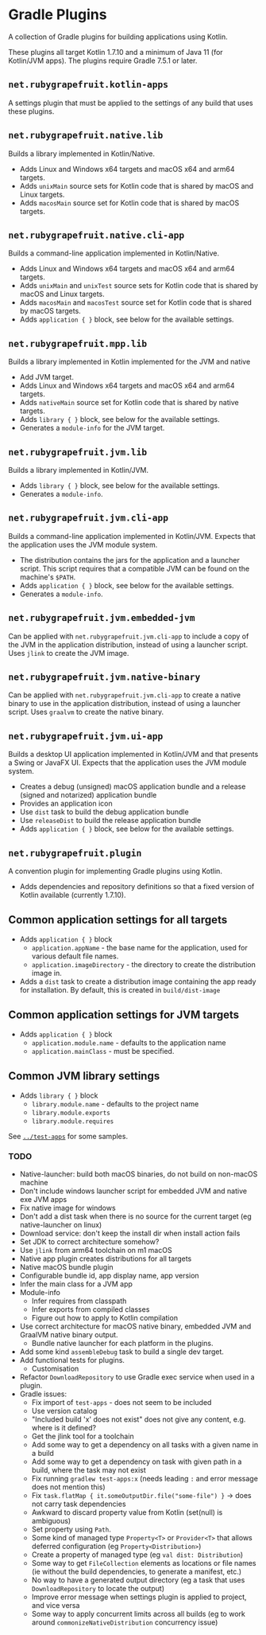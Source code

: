 # Gradle Plugins

A collection of Gradle plugins for building applications using Kotlin.

These plugins all target Kotlin 1.7.10 and a minimum of Java 11 (for Kotlin/JVM apps). The plugins require
Gradle 7.5.1 or later.

## `net.rubygrapefruit.kotlin-apps`

A settings plugin that must be applied to the settings of any build that uses these plugins.

## `net.rubygrapefruit.native.lib`

Builds a library implemented in Kotlin/Native.

- Adds Linux and Windows x64 targets and macOS x64 and arm64 targets.
- Adds `unixMain` source sets for Kotlin code that is shared by macOS and Linux targets.
- Adds `macosMain` source set for Kotlin code that is shared by macOS targets.

## `net.rubygrapefruit.native.cli-app`

Builds a command-line application implemented in Kotlin/Native.

- Adds Linux and Windows x64 targets and macOS x64 and arm64 targets.
- Adds `unixMain` and `unixTest` source sets for Kotlin code that is shared by macOS and Linux targets.
- Adds `macosMain` and `macosTest` source set for Kotlin code that is shared by macOS targets.
- Adds `application { }` block, see below for the available settings.

## `net.rubygrapefruit.mpp.lib`

Builds a library implemented in Kotlin implemented for the JVM and native

- Add JVM target.
- Adds Linux and Windows x64 targets and macOS x64 and arm64 targets.
- Adds `nativeMain` source set for Kotlin code that is shared by native targets.
- Adds `library { }` block, see below for the available settings.
- Generates a `module-info` for the JVM target.

## `net.rubygrapefruit.jvm.lib`

Builds a library implemented in Kotlin/JVM.

- Adds `library { }` block, see below for the available settings.
- Generates a `module-info`.

## `net.rubygrapefruit.jvm.cli-app`

Builds a command-line application implemented in Kotlin/JVM.
Expects that the application uses the JVM module system.

- The distribution contains the jars for the application and a launcher script. 
  This script requires that a compatible JVM can be found on the machine's `$PATH`. 
- Adds `application { }` block, see below for the available settings.
- Generates a `module-info`.

## `net.rubygrapefruit.jvm.embedded-jvm`

Can be applied with `net.rubygrapefruit.jvm.cli-app` to include a copy of the JVM in the application distribution,
instead of using a launcher script. Uses `jlink` to create the JVM image.

## `net.rubygrapefruit.jvm.native-binary`

Can be applied with `net.rubygrapefruit.jvm.cli-app` to create a native binary to use in the application distribution,
instead of using a launcher script. Uses `graalvm` to create the native binary.

## `net.rubygrapefruit.jvm.ui-app`

Builds a desktop UI application implemented in Kotlin/JVM and that presents a Swing or JavaFX UI.
Expects that the application uses the JVM module system.

- Creates a debug (unsigned) macOS application bundle and a release (signed and notarized) application bundle
- Provides an application icon
- Use `dist` task to build the debug application bundle
- Use `releaseDist` to build the release application bundle
- Adds `application { }` block, see below for the available settings.

## `net.rubygrapefruit.plugin`

A convention plugin for implementing Gradle plugins using Kotlin.

- Adds dependencies and repository definitions so that a fixed version of Kotlin available (currently 1.7.10).

## Common application settings for all targets

- Adds `application { }` block
  - `application.appName` - the base name for the application, used for various default file names.
  - `application.imageDirectory` - the directory to create the distribution image in.
- Adds a `dist` task to create a distribution image containing the app ready for installation.
  By default, this is created in `build/dist-image`

## Common application settings for JVM targets

- Adds `application { }` block
  - `application.module.name` - defaults to the application name
  - `application.mainClass` - must be specified.

## Common JVM library settings

- Adds `library { }` block
  - `library.module.name` - defaults to the project name 
  - `library.module.exports` 
  - `library.module.requires` 

See [`../test-apps`](../test-apps/) for some samples.

### TODO

- Native-launcher: build both macOS binaries, do not build on non-macOS machine
- Don't include windows launcher script for embedded JVM and native exe JVM apps
- Fix native image for windows
- Don't add a dist task when there is no source for the current target (eg native-launcher on linux)
- Download service: don't keep the install dir when install action fails
- Set JDK to correct architecture somehow?
- Use `jlink` from arm64 toolchain on m1 macOS
- Native app plugin creates distributions for all targets
- Native macOS bundle plugin
- Configurable bundle id, app display name, app version
- Infer the main class for a JVM app
- Module-info
  - Infer requires from classpath
  - Infer exports from compiled classes
  - Figure out how to apply to Kotlin compilation
- Use correct architecture for macOS native binary, embedded JVM and GraalVM native binary output.
  - Bundle native launcher for each platform in the plugins.
- Add some kind `assembleDebug` task to build a single dev target.
- Add functional tests for plugins.
  - Customisation
- Refactor `DownloadRepository` to use Gradle exec service when used in a plugin.
- Gradle issues:
  - Fix import of `test-apps` - does not seem to be included
  - Use version catalog
  - "Included build 'x' does not exist" does not give any content, e.g. where is it defined?
  - Get the jlink tool for a toolchain
  - Add some way to get a dependency on all tasks with a given name in a build
  - Add some way to get a dependency on task with given path in a build, where the task may not exist
  - Fix running `gradlew test-apps:x` (needs leading `:` and error message does not mention this) 
  - Fix `task.flatMap { it.someOutputDir.file("some-file") }` -> does not carry task dependencies
  - Awkward to discard property value from Kotlin (set(null) is ambiguous)
  - Set property using `Path`.
  - Some kind of managed type `Property<T>` or `Provider<T>` that allows deferred configuration (eg `Property<Distribution>`)
  - Create a property of managed type (eg `val dist: Distribution`)
  - Some way to get `FileCollection` elements as locations or file names (ie without the build dependencies, to generate a manifest, etc.)
  - No way to have a generated output directory (eg a task that uses `DownloadRepository` to locate the output)
  - Improve error message when settings plugin is applied to project, and vice versa
  - Some way to apply concurrent limits across all builds (eg to work around `commonizeNativeDistribution` concurrency issue)
